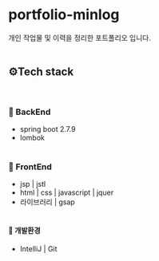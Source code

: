 ﻿# portfolio-minlog


개인 작업물 및 이력을 정리한 포트폴리오 입니다. 
<br /><br />

## ⚙️Tech stack
<br />

### 📄 BackEnd

- spring boot 2.7.9
- lombok
<br /><br />

### 📄 FrontEnd
- jsp | jstl <br />
- html | css  | javascript | jquer<br />
- 라이브러리 | gsap
<br /><br />
#### 📄 개발환경
- IntelliJ | Git
